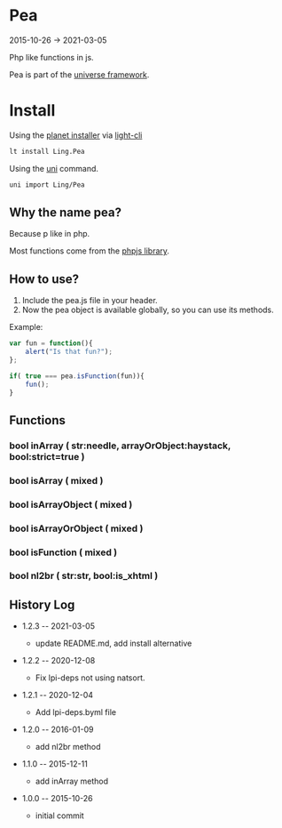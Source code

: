 Pea
=========
2015-10-26 -> 2021-03-05


Php like functions in js.



Pea is part of the [universe framework](https://github.com/karayabin/universe-snapshot).


Install
==========
Using the [planet installer](https://github.com/lingtalfi/Light_PlanetInstaller) via [light-cli](https://github.com/lingtalfi/Light_Cli)
```bash
lt install Ling.Pea
```

Using the [uni](https://github.com/lingtalfi/universe-naive-importer) command.
```bash
uni import Ling/Pea
```



Why the name pea?
--------------------

Because p like in php.

Most functions come from the [phpjs library](http://phpjs.org/).



How to use?
---------------

1. Include the pea.js file in your header.
2. Now the pea object is available globally, so you can use its methods.


Example:

```js
var fun = function(){
    alert("Is that fun?");
};

if( true === pea.isFunction(fun)){
    fun();
}

```



Functions
-------------


### bool    inArray ( str:needle, arrayOrObject:haystack, bool:strict=true ) 
### bool    isArray ( mixed ) 
### bool    isArrayObject ( mixed ) 
### bool    isArrayOrObject ( mixed ) 
### bool    isFunction ( mixed ) 
### bool    nl2br ( str:str, bool:is_xhtml ) 






History Log
------------------

- 1.2.3 -- 2021-03-05

    - update README.md, add install alternative

- 1.2.2 -- 2020-12-08

    - Fix lpi-deps not using natsort.

- 1.2.1 -- 2020-12-04

    - Add lpi-deps.byml file

- 1.2.0 -- 2016-01-09

    - add nl2br method 
    
- 1.1.0 -- 2015-12-11

    - add inArray method 

- 1.0.0 -- 2015-10-26

    - initial commit
    
    


